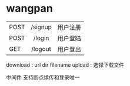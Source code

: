 # wangpan

|       |           |          |
| ----- | :-------: | -------- |
| POST  |   /signup | 用户注册 |
| POST  |  /login   | 用户登陆 |
| GET   |  /logout  | 用户登出 |

download : url dir filename
upload   : 选择下载文件

中间件
支持断点续传和登录唯一
